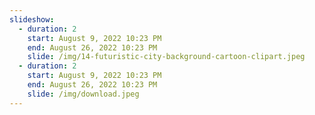 ```yaml
---
slideshow:
  - duration: 2
    start: August 9, 2022 10:23 PM
    end: August 26, 2022 10:23 PM
    slide: /img/14-futuristic-city-background-cartoon-clipart.jpeg
  - duration: 2
    start: August 9, 2022 10:23 PM
    end: August 26, 2022 10:23 PM
    slide: /img/download.jpeg
---
```


